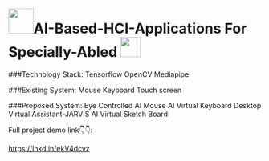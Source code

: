 # <img src="https://media.giphy.com/media/8FlwO2t0cDh7RPyzUP/giphy.gif" width="50px">AI-Based-HCI-Applications For Specially-Abled <img src="https://media.giphy.com/media/9KNNKJ3u8QjCOatFWe/giphy.gif" width="40px">


###Technology Stack:
Tensorflow
OpenCV
Mediapipe

###Existing System:
Mouse
Keyboard
Touch screen

###Proposed System:
Eye Controlled AI Mouse
AI Virtual Keyboard
Desktop Virtual Assistant-JARVIS
AI Virtual Sketch Board

Full project demo link👇👇:

https://lnkd.in/ekV4dcvz
